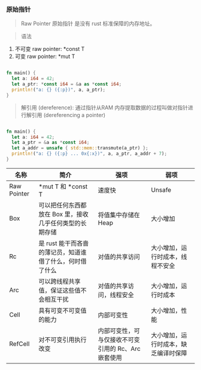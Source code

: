 ### 原始指针  

> Raw Pointer 原始指针 是没有 rust 标准保障的内存地址。  

> 语法  
  1. 不可变 raw pointer: *const T  
  2. 可变 raw pointer: *mut T  

```rs

fn main() {
  let a: i64 = 42;
  let a_ptr: *const i64 = &a as *const i64;
  println!("a: {} ({:p})", a, a_ptr);
}

```

> 解引用 (dereference): 通过指针从RAM 内存提取数据的过程叫做对指针进行解引用 (dereferencing a pointer) 

```rs

fn main() {
  let a: i64 = 42;
  let a_ptr = &a as *const i64;
  let a_addr = unsafe { std::mem::transmute(a_ptr) };
  println!("a: {} ({:p} ... 0x{:x})", a, a_ptr, a_addr + 7);
}

```

|  名称  |  简介  |  强项  |  弱项  |
|  ----  | ----  |  ----  | ----  |
| Raw Pointer | *mut T 和 *const T                                     | 速度快                                          |  Unsafe |
| Box<T>      | 可以把任何东西都放在 Box 里，接收几乎任何类型的长期存储    | 将值集中存储在 Heap                              | 大小增加  |
| Rc<T>       | 是 rust 能干而吝啬的薄记员，知道谁借了什么，何时借了什么   | 对值的共享访问                                   | 大小增加，运行时成本，线程不安全 |  
| Arc<T>      | 可以跨线程共享值，保证这些值不会相互干扰                  | 对值的共享访问，线程安全                          | 大小增加，运行时成本  |
| Cell<T>     | 具有可变不可变值的能力                                  | 内部可变性                                       | 大小增加，性能 |  
| RefCell<T>  | 对不可变引用执行改变                                    | 内部可变性，可与仅接收不可变引用的 Rc、Arc 嵌套使用 | 大小增加，运行时成本，缺乏编译时保障 |  





